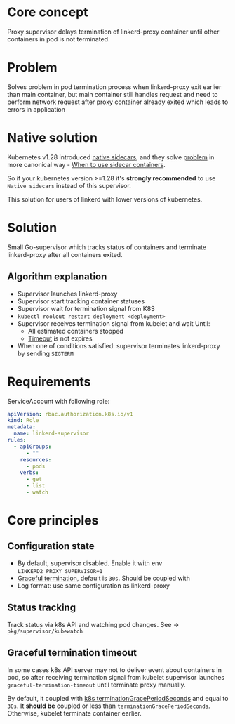 # Core concept

Proxy supervisor delays termination of linkerd-proxy container until other containers in pod is not terminated.

# Problem

Solves problem in pod termination process when linkerd-proxy exit earlier than main container,
but main container still handles request and need to perform network request after proxy container already exited
which leads to errors in application

# Native solution

Kubernetes v1.28 introduced [native sidecars](https://kubernetes.io/blog/2023/08/25/native-sidecar-containers/),
and they solve [problem](#problem) in more canonical way - [When to use sidecar containers](https://kubernetes.io/blog/2023/08/25/native-sidecar-containers/#when-to-use-sidecar-containers).

So if your kubernetes version >=1.28 it's **strongly recommended** to use `Native sidecars` instead of this supervisor.

This solution for users of linkerd with lower versions of kubernetes.

# Solution

Small Go-supervisor which tracks status of containers and terminate linkerd-proxy after all containers exited.

## Algorithm explanation

* Supervisor launches linkerd-proxy
* Supervisor start tracking container statuses
* Supervisor wait for termination signal from K8S
* `kubectl roolout restart deployment <deployment>`
* Supervisor receives termination signal from kubelet and wait Until:
  * All estimated containers stopped
  * [Timeout](#graceful-termination-timeout) is not expires
* When one of conditions satisfied: supervisor terminates linkerd-proxy by sending `SIGTERM`

# Requirements

ServiceAccount with following role:
```yaml
apiVersion: rbac.authorization.k8s.io/v1
kind: Role
metadata:
  name: linkerd-supervisor
rules:
  - apiGroups:
      - ""
    resources:
      - pods
    verbs:
      - get
      - list
      - watch
```

# Core principles

## Configuration state

* By default, supervisor disabled. Enable it with env `LINKERD2_PROXY_SUPERVISOR=1`
* [Graceful termination](#graceful-termination-timeout), default is `30s`. Should be coupled with
* Log format: use same configuration as linkerd-proxy

## Status tracking

Track status via k8s API and watching pod changes.
See -> `pkg/supervisor/kubewatch`

## Graceful termination timeout

In some cases k8s API server may not to deliver event about containers in pod,
so after receiving termination signal from kubelet supervisor launches `graceful-termination-timeout`
until terminate proxy manually.

By default, it coupled with [k8s terminationGracePeriodSeconds](https://kubernetes.io/docs/tasks/configure-pod-container/configure-liveness-readiness-startup-probes/#probe-level-terminationgraceperiodseconds) and equal to `30s`.
It **should be** coupled or less than `terminationGracePeriodSeconds`. Otherwise, kubelet terminate container earlier.
